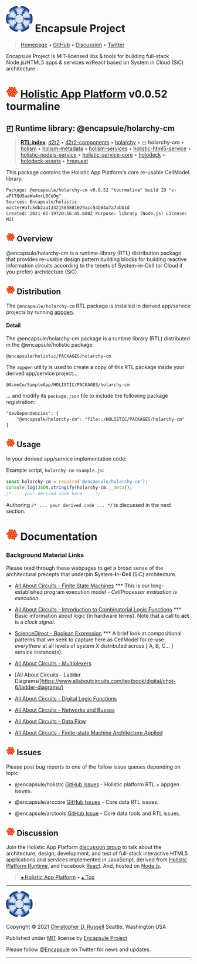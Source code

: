 # [![](ASSETS/blue-burst-encapsule.io-icon-72x72.png "Encapsule Project Homepage")](https://encapsule.io)&nbsp;Encapsule Project

> [Homepage](https://encapsule.io "Encapsule Project Homepage...") &bull; [GitHub](https://github.com/Encapsule "Encapsule Project GitHub...") &bull; [Discussion](https://groups.google.com/a/encapsule.io/forum/#!forum/holistic-app-platform-discussion-group "Holistic app platform discussion group...") &bull; [Twitter](https://twitter.com/Encapsule "Encapsule Project Twitter...")

Encapsule Project is MIT-licensed libs & tools for building full-stack Node.js/HTML5 apps & services w/React based on System in Cloud (SiC) architecture.

# ![](ASSETS/encapsule-holistic-32x32.png)&nbsp;[Holistic App Platform](../../README.md#encapsule-project "Back to the Holistic App Platform README...") v0.0.52 tourmaline

## &#x25F0; Runtime library: @encapsule/holarchy-cm

> [**RTL index**](../../README.md#holistic-platform-runtime "Jump back to the RTL index..."): [d2r2](../d2r2/README.md#encapsule-project "Jump to d2r2 README...") &bull; [d2r2-components](../d2r2-components/README.md#encapsule-project "Jump to d2r2-components README...") &bull; [holarchy](../holarchy/README.md#encapsule-project "Jump to holarchy README...") &bull; &#x25F0; **holarchy-cm** &bull; [holism](../holism/README.md#encapsule-project "Jump to holism README...") &bull; [holism-metadata](../holism-metadata/README.md#encapsule-project "Jump to holism-metadata README...") &bull; [holism-services](../holism-services/README.md#encapsule-project "Jump to holism-services README...") &bull; [holistic-html5-service](../holistic-html5-service/README.md#encapsule-project "Jump to holistic-html5-service README...") &bull; [holistic-nodejs-service](../holistic-nodejs-service/README.md#encapsule-project "Jump to holistic-nodejs-service README...") &bull; [holistic-service-core](../holistic-service-core/README.md#encapsule-project "Jump to holistic-service-core README...") &bull; [holodeck](../holodeck/README.md#encapsule-project "Jump to holodeck README...") &bull; [holodeck-assets](../holodeck-assets/README.md#encapsule-project "Jump to holodeck-assets README...") &bull; [hrequest](../hrequest/README.md#encapsule-project "Jump to hrequest README...")

This package contains the Holistic App Platform's core re-usable CellModel library.

```
Package: @encapsule/holarchy-cm v0.0.52 "tourmaline" build ID "v-aPlTQdSaeWa4mrL8CeOg"
Sources: Encapsule/holistic-master#afc5db2aa13321585881029acc54b04a7a7abb1d
Created: 2021-02-19T20:56:45.000Z Purpose: library (Node.js) License: MIT
```

## ![](ASSETS/encapsule-holistic-24x24.png)&nbsp;Overview

@encapsule/holarchy-cm is a runtime-library (RTL) distribution package that provides re-usable design pattern building blocks for building reactive information circuits according to the tenets of System-in-Cell (or Cloud if you prefer) architecture (SiC).

## ![](ASSETS/encapsule-holistic-24x24.png)&nbsp;Distribution

The `@encapsule/holarchy-cm` RTL package is installed in derived app/service projects by running [appgen](../../README#appgen-utility "Jump to appgen documentation...").

#### Detail

The @encapsule/holarchy-cm package is a runtime library (RTL) distributed in the @encapsule/holistic package:

```
@encapsule/holistic/PACKAGES/holarchy-cm
```

The `appgen` utility is used to create a copy of this RTL package inside your derived app/service project...

```
@AcmeCo/SampleApp/HOLISTIC/PACKAGES/holarchy-cm
```

... and modify its `package.json` file to include the following package registration:

```
"devDependencies": {
    "@encapsule/holarchy-cm": "file:./HOLISTIC/PACKAGES/holarchy-cm"
}
```

## ![](ASSETS/encapsule-holistic-24x24.png)&nbsp;Usage

In your derived app/service implementation code:

Example script, `holarchy-cm-example.js`:

```JavaScript
const holarchy-cm = require('@encapsule/holarchy-cm');
console.log(JSON.stringify(holarchy-cm.__meta));
/* ... your derived code here ... */
```

Authoring `/* ... your derived code ... */` is discussed in the next section.

# ![](ASSETS/encapsule-holistic-32x32.png)&nbsp;Documentation

### Background Material Links

Please read through these webpages to get a broad sense of the architectural precepts that underpin **S**ystem-**I**n-**C**ell (SiC) architecture.

- [All About Circuits - Finite State Machines](https://www.allaboutcircuits.com/textbook/digital/chpt-11/finite-state-machines/) *** This is our long-established program execution model - _CellProcessor evaluation is execution_.

- [All About Circuits - Introduction to Combinatorial Logic Functions](https://www.allaboutcircuits.com/textbook/digital/chpt-9/combinational-logic-functions/) *** Basic information about logic (in hardware terms). Note that a call to **act** is a _clock signal_.

- [ScienceDirect - Boolean Expression](https://www.sciencedirect.com/topics/computer-science/boolean-expression) *** A brief look at compositional patterns that we seek to capture here as CellModel for re-use _everythere_ at all levels of system X distributed across [ A, B, C... ] service instance(s).

- [All About Circuits - Multiplexers](https://www.allaboutcircuits.com/textbook/digital/chpt-9/multiplexers/)

- [All About Circuits - Ladder Diagrams(]https://www.allaboutcircuits.com/textbook/digital/chpt-6/ladder-diagrams/)

- [All About Circuits - Digital Logic Functions](https://www.allaboutcircuits.com/textbook/digital/chpt-6/digital-logic-functions/)

- [All About Circuits - Networks and Busses](https://www.allaboutcircuits.com/textbook/digital/chpt-14/networks-and-busses/)

- [All About Circuits - Data Flow](https://www.allaboutcircuits.com/textbook/digital/chpt-14/data-flow/)

- [All About Circuits - Finite-state Machine Architecture Applied](https://www.allaboutcircuits.com/textbook/digital/chpt-16/finite-state-machine/)

## ![](ASSETS/encapsule-holistic-24x24.png)&nbsp;Issues

Please post bug reports to one of the follow issue queues depending on topic:

- @encapsule/holistic [GitHub Issues](https://github.com/Encapsule/holistic/issues) - Holistic platform RTL + appgen issues.

- @encapsule/arccore [GitHub Issues](https://github.com/Encapsule/ARCcore/issues) - Core data RTL issues.

- @encapsule/arctools [GitHub Issue](https://github.com/Encapsule/ARCtools/issues) - Core data tools and RTL issues.

## ![](ASSETS/encapsule-holistic-24x24.png)&nbsp;Discussion

Join the Holistic App Platform [discussion group](https://groups.google.com/a/encapsule.io/forum/#!forum/holistic-app-platform-discussion-group "Holistic app platform discussion group...") to talk about the architecture, design, development, and test of full-stack interactive HTML5 applications and services implemented in JavaScript, derived from [Holistic Platform Runtime](#holistic-platform-runtime), and Facebook [React](https://reactjs.org). And, hosted on [Node.js](https://nodejs.org).

> [&#9666; Holistic App Platform](../../README.md "Back to the main Holistic App Platform REAMDE...") &bull; [&#9652; Top](#encapsule-project "Scroll to the top of the page...")

<hr>

[![Encapsule Project](ASSETS/blue-burst-encapsule.io-icon-72x72.png "Encapsule Project")](https://encapsule.io)

Copyright &copy; 2021 [Christopher D. Russell](https://github.com/ChrisRus) Seattle, Washington USA

Published under [MIT](LICENSE) license by [Encapsule Project](https://encapsule.io)

Please follow [@Encapsule](https://twitter.com/encapsule) on Twitter for news and updates.

<hr>